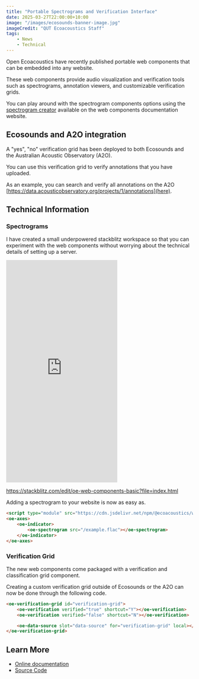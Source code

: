 ```yaml
---
title: "Portable Spectrograms and Verification Interface"
date: 2025-03-27T22:00:00+10:00
image: "/images/ecosounds-banner-image.jpg"
imageCredit: "QUT Ecoacoustics Staff"
tags:
    - News
    - Technical
---
```


Open Ecoacoustics have recently published portable web components that can be
embedded into any website.
<!--more-->

These web components provide audio visualization and verification tools such as
spectrograms, annotation viewers, and customizable verification grids.

You can play around with the spectrogram components options using the
[spectrogram creator](https://oe-web-components.netlify.app/spectrogram-creator/)
available on the web components documentation website.

## Ecosounds and A2O integration

A "yes", "no" verification grid has been deployed to both Ecosounds and the
Australian Acoustic Observatory (A2O).

You can use this verification grid to verify annotations that you have uploaded.

As an example, you can search and verify all annotations on the A2O
[https://data.acousticobservatory.org/projects/1/annotations](here).

## Technical Information

### Spectrograms

I have created a small underpowered stackblitz workspace so that you can
experiment with the web components without worrying about the technical details
of setting up a server.

<iframe
    src="https://stackblitz.com/edit/oe-web-components-basic?file=index.html"
    height="600"
    style="border-style: none;"
></iframe>

<https://stackblitz.com/edit/oe-web-components-basic?file=index.html>

Adding a spectrogram to your website is now as easy as.

```html
<script type="module" src="https://cdn.jsdelivr.net/npm/@ecoacoustics/web-components/dist/components.js"></script>
<oe-axes>
    <oe-indicator>
        <oe-spectrogram src="/example.flac"></oe-spectrogram>
    </oe-indicator>
</oe-axes>
```

### Verification Grid

The new web components come packaged with a verification and classification
grid component.

Creating a custom verification grid outside of Ecosounds or the A2O can now be
done through the following code.

```html
<oe-verification-grid id="verification-grid">
    <oe-verification verified="true" shortcut="Y"></oe-verification>
    <oe-verification verified="false" shortcut="N"></oe-verification>

    <oe-data-source slot="data-source" for="verification-grid" local></oe-data-source>
</oe-verification-grid>
```

## Learn More

- [Online documentation](https://oe-web-components.netlify.app/)
- [Source Code](https://github.com/ecoacoustics/web-components)
